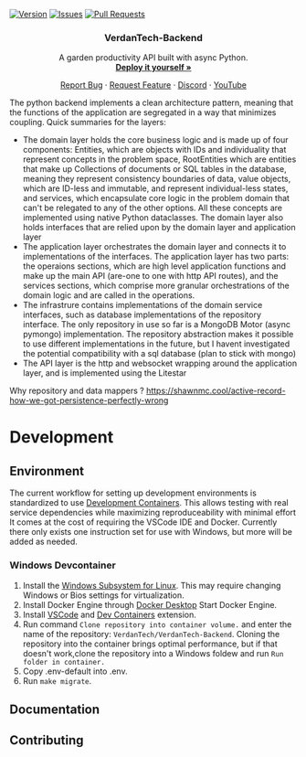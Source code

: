 <!-- PROJECT SHIELDS -->
<!--
*** I'm using markdown "reference style" links for readability.
*** Reference links are enclosed in brackets [ ] instead of parentheses ( ).
*** See the bottom of this document for the declaration of the reference variables  
*** https://www.markdownguide.org/basic-syntax/#reference-style-links
-->
[![Version][version-shield]][version-url]
[![Issues][issues-shield]][issues-url]
[![Pull Requests][prs-shield]][prs-url]

<!-- PROJECT LOGO -->
<div align="center">

<h3 align="center">VerdanTech-Backend</h3>

<p align="center">
A garden productivity API built with async Python. 
<br />
<a href="https://github.com/VerdanTech/VerdanTech-Deployment"><strong>Deploy it yourself »</strong></a>
<br />

<a href="https://github.com/github_username/repo_name">Report Bug</a>
·
<a href="https://github.com/github_username/repo_name/issues">Request Feature</a>
·
<a href="link to discord">Discord</a>
·
<a href="https://youtu.be/jGFHhRVdxRM">YouTube</a>
<br />
</p>

</div>

The python backend implements a clean architecture pattern, meaning that the functions of the application are segregated in a way that minimizes coupling. Quick summaries for the layers:
- The domain layer holds the core business logic and is made up of four components: Entities, which are objects with IDs and individuality that represent concepts in the problem space, RootEntities which are entities that make up Collections of documents or SQL tables in the database, meaning they represent consistency boundaries of data, value objects, which are ID-less and immutable, and represent individual-less states, and services, which encapsulate core logic in the problem domain that can't be relegated to any of the other options. All these concepts are implemented using native Python dataclasses. The domain layer also holds interfaces that are relied upon by the domain layer and application layer
- The application layer orchestrates the domain layer and connects it to implementations of the interfaces. The application layer has two parts: the operaions sections, which are high level application functions and make up the main API (are-one to one with http API routes), and the services sections, which comprise more granular orchestrations of the domain logic and are called in the operations.
- The infrastrure contains implementations of the domain service interfaces, such as database implementations of the repository interface. The only repository in use so far is a MongoDB Motor (async pymongo) implementation. The repository abstraction makes it possible to use different implementations in the future, but I havent investigated the potential compatibility with a sql database (plan to stick with mongo)
- The API layer is the http and websocket wrapping around the application layer, and is implemented using the Litestar 

Why repository and data mappers ? https://shawnmc.cool/active-record-how-we-got-persistence-perfectly-wrong


# Development

## Environment

The current workflow for setting up development environments is standardized to use [Development Containers](https://containers.dev/). This allows testing with real service dependencies while maximizing reproduceability with minimal effort It comes at the cost of requiring the VSCode IDE and Docker. Currently there only exists one instruction set for use with Windows, but more will be added as needed.

### Windows Devcontainer

1. Install the [Windows Subsystem for Linux](https://learn.microsoft.com/en-us/windows/wsl/install). This may require changing Windows or Bios settings for virtualization.
2. Install Docker Engine through [Docker Desktop](https://www.docker.com/products/docker-desktop/) Start Docker Engine.
3. Install [VSCode](https://code.visualstudio.com/) and [Dev Containers](https://marketplace.visualstudio.com/items?itemName=ms-vscode-remote.remote-containers) extension.
3. Run command `Clone repository into container volume.` and enter the name of the repository: `VerdanTech/VerdanTech-Backend`. Cloning the repository into the container brings optimal performance, but if that doesn't work,clone the repository into a Windows foldew and run `Run folder in container.`
4. Copy .env-default into .env.
5. Run `make migrate`.

## Documentation

## Contributing




<!-- MARKDOWN LINKS & IMAGES -->
<!-- https://www.markdownguide.org/basic-syntax/#reference-style-links -->

<!-- IN-REPO -->
[version-shield]: https://img.shields.io/badge/version-0.0.1-blue?style=for-the-badge
[version-url]: https://github.com/nathanielarking/Autonomous-Agriculture/releases
[issues-shield]: https://img.shields.io/github/issues/nathanielarking/VerdanTech.svg?style=for-the-badge
[issues-url]: https://github.com/nathanielarking/VerdanTech/issues
[prs-shield]: https://img.shields.io/github/issues-pr/nathanielarking/VerdanTech.svg?style=for-the-badge
[prs-url]: https://github.com/nathanielarking/VerdanTech/pulls
[license-shield]: https://img.shields.io/github/license/nathanielarking/VerdanTech.svg?style=for-the-badge
[license-url]: https://github.com/nathanielarking/VerdanTech/LICENSE.txt
